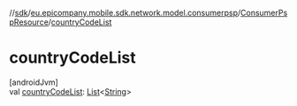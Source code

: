 //[sdk](../../../index.md)/[eu.epicompany.mobile.sdk.network.model.consumerpsp](../index.md)/[ConsumerPspResource](index.md)/[countryCodeList](country-code-list.md)

# countryCodeList

[androidJvm]\
val [countryCodeList](country-code-list.md): [List](https://kotlinlang.org/api/latest/jvm/stdlib/kotlin.collections/-list/index.html)&lt;[String](https://kotlinlang.org/api/latest/jvm/stdlib/kotlin/-string/index.html)&gt;
